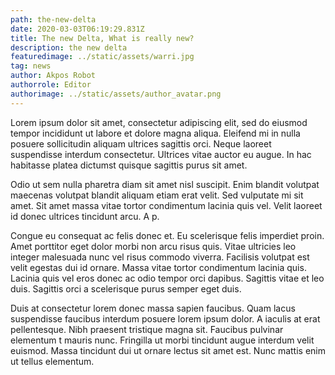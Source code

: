```yaml
---
path: the-new-delta
date: 2020-03-03T06:19:29.831Z
title: The new Delta, What is really new?
description: the new delta
featuredimage: ../static/assets/warri.jpg
tag: news
author: Akpos Robot
authorrole: Editor
authorimage: ../static/assets/author_avatar.png
---
```

Lorem ipsum dolor sit amet, consectetur adipiscing elit, sed do eiusmod tempor incididunt ut labore et dolore magna aliqua. Eleifend mi in nulla posuere sollicitudin aliquam ultrices sagittis orci. Neque laoreet suspendisse interdum consectetur. Ultrices vitae auctor eu augue. In hac habitasse platea dictumst quisque sagittis purus sit amet. 

Odio ut sem nulla pharetra diam sit amet nisl suscipit. Enim blandit volutpat maecenas volutpat blandit aliquam etiam erat velit. Sed vulputate mi sit amet. Sit amet massa vitae tortor condimentum lacinia quis vel. Velit laoreet id donec ultrices tincidunt arcu. A p.

Congue eu consequat ac felis donec et. Eu scelerisque felis imperdiet proin. Amet porttitor eget dolor morbi non arcu risus quis. Vitae ultricies leo integer malesuada nunc vel risus commodo viverra. Facilisis volutpat est velit egestas dui id ornare. Massa vitae tortor condimentum lacinia quis. Lacinia quis vel eros donec ac odio tempor orci dapibus. Sagittis vitae et leo duis. Sagittis orci a scelerisque purus semper eget duis. 

Duis at consectetur lorem donec massa sapien faucibus. Quam lacus suspendisse faucibus interdum posuere lorem ipsum dolor. A iaculis at erat pellentesque. Nibh praesent tristique magna sit. Faucibus pulvinar elementum t mauris nunc. Fringilla ut morbi tincidunt augue interdum velit euismod. Massa tincidunt dui ut ornare lectus sit amet est. Nunc mattis enim ut tellus elementum.